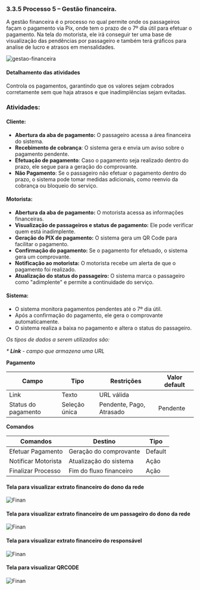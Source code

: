 ### 3.3.5 Processo 5 – Gestão financeira.

A gestão financeira é o processo no qual permite onde os passageiros façam o pagamento via Pix, onde tem o prazo de o 7º dia útil para efetuar o pagamento. 
Na tela do motorista, ele irá conseguir ter uma base de visualização das pendências por passageiro e também terá gráficos para analise de lucro e atrasos em mensalidades.

![gestao-financeira](images/D-gestao-financeira.png)


#### Detalhamento das atividades
Controla os pagamentos, garantindo que os valores sejam cobrados corretamente sem que haja atrasos e que inadimplências sejam evitadas.  

### Atividades:
#### Cliente: 
- **Abertura da aba de pagamento:** O passageiro acessa a área financeira do sistema.
- **Recebimento de cobrança**: O sistema gera e envia um aviso sobre o pagamento pendente.
- **Efetuação de pagamento**: Caso o pagamento seja realizado dentro do prazo, ele segue para a geração do comprovante.
- **Não Pagamento**: Se o passageiro não efetuar o pagamento dentro do prazo, o sistema pode tomar medidas adicionais, como reenvio da cobrança ou bloqueio do serviço.

#### Motorista:
- **Abertura da aba de pagamento:** O motorista acessa as informações financeiras.
- **Visualização de passageiros e status de pagamento:** Ele pode verificar quem está inadimplente.
- **Geração do PIX de pagamento:** O sistema gera um QR Code para facilitar o pagamento.
- **Confirmação do pagamento:** Se o pagamento for efetuado, o sistema gera um comprovante.
- **Notificação ao motorista:** O motorista recebe um alerta de que o pagamento foi realizado.
- **Atualização do status do passageiro:** O sistema marca o passageiro como "adimplente" e permite a continuidade do serviço.

#### Sistema:
- O sistema monitora pagamentos pendentes até o 7º dia útil.
- Após a confirmação do pagamento, ele gera o comprovante automaticamente.
- O sistema realiza a baixa no pagamento e altera o status do passageiro.

 
_Os tipos de dados a serem utilizados são:_

_* **Link** - campo que armazena uma URL_


**Pagamento**

| **Campo**          | **Tipo**         | **Restrições** | **Valor default** |
| ---                | ---              | ---                          | ---               |
| Link               | Texto            | 	URL válida                  |                   |
| Status do pagamento| Seleção única    | 	Pendente, Pago, Atrasado    | Pendente          |


**Comandos**

| **Comandos**         |  **Destino**                   | **Tipo**          |
| ---                  | ---                            | ---               |
| Efetuar Pagamento    | Geração do comprovante         | Default           |
| Notificar Motorista  | Atualização do sistema         | Ação              |
| Finalizar Processo   | 	Fim do fluxo financeiro       | Ação              |





#### **Tela para visualizar extrato financeiro do dono da rede**
![Finan](images/23-W-Tela-financeiro-Dono-geral.png)


#### **Tela para visualizar extrato financeiro de um passageiro do dono da rede**
![Finan](images/22-W-Tela-financeiro-Dono-especifico.png)


#### **Tela para visualizar extrato financeiro do responsável**
![Finan](images/25-W-Tela-financeiro-Responsavel.png)

#### **Tela para visualizar QRCODE**
![Finan](images/24-W-Tela-financeiro-pix.png)






